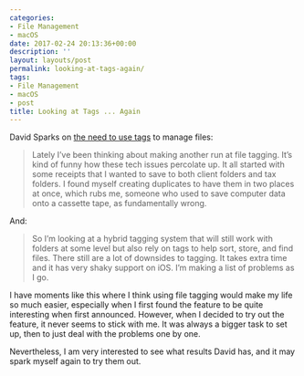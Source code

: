 ```yaml
---
categories:
- File Management
- macOS
date: 2017-02-24 20:13:36+00:00
description: ''
layout: layouts/post
permalink: looking-at-tags-again/
tags:
- File Management
- macOS
- post
title: Looking at Tags ... Again
---
```


<div class="kg-card-markdown"><!-- link[http://radicalthinker.net/p/44ba1894-1ff1-40a5-a187-a68fdf237fc9/] --></p>
<p>David Sparks on <a href="http://radicalthinker.net/p/44ba1894-1ff1-40a5-a187-a68fdf237fc9/">the need to use tags</a> to manage files:</p>
<blockquote>
<p>Lately I’ve been thinking about making another run at file tagging. It’s kind of funny how these tech issues percolate up. It all started with some receipts that I wanted to save to both client folders and tax folders. I found myself creating duplicates to have them in two places at once, which rubs me, someone who used to save computer data onto a cassette tape, as fundamentally wrong.</p>
</blockquote>
<p>And:</p>
<blockquote>
<p>So I’m looking at a hybrid tagging system that will still work with folders at some level but also rely on tags to help sort, store, and find files. There still are a lot of downsides to tagging. It takes extra time and it has very shaky support on iOS. I’m making a list of problems as I go.</p>
</blockquote>
<p>I have moments like this where I think using file tagging would make my life so much easier, especially when I first found the feature to be quite interesting when first announced. However, when I decided to try out the feature, it never seems to stick with me. It was always a bigger task to set up, then to just deal with the problems one by one.</p>
<p>Nevertheless, I am very interested to see what results David has, and it may spark myself again to try them out.</p>
</div>